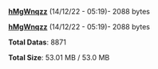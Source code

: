 [**hMgWnqzz**](/data/hMgWnqzz.txt) (14/12/22 - 05:19)- 2088 bytes

[**hMgWnqzz**](/data/hMgWnqzz.txt) (14/12/22 - 05:19)- 2088 bytes

**Total Datas**: 8871

**Total Size**: 53.01 MB / 53.0 MB